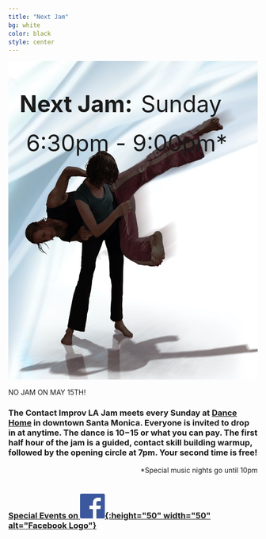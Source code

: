 ```yaml
---
title: "Next Jam"
bg: white
color: black
style: center
---
```




<div style="display: inline-block; position: relative;">
<img src="/img/BluCI.jpg" width="963" height="642" alt="Contact Improv Dancers" />
<div style="position: absolute; background-color: rgba(255, 255, 255, 0.0); top: 6vw;">
<span style="padding-left: 0.5em; margin-botom: 0px; font-size: 100%; font-size: 4.8vw; font-weight: bold;">Next Jam:</span>
<span style="padding-right: 0.5em; padding-top: 0px; font-size: 150%; font-size: 4.8vw">&nbsp;Sunday</span>
<span id="next_month" style="font-size: 100%; font-size: 4.8vw"></span>
<span id="next_day" style="font-size: 150%; font-size: 4.8vw"></span>
<div style="padding: 0.5em; padding-right: 1em; font-size: 100%; font-size: 4.8vw">&nbsp;6:30pm - 9:00pm*</div>
</div>
</div>






<br />

<!-- Announcements updates go below here.  Formatting Guide https://www.markdownguide.org/cheat-sheet/ -->

NO JAM ON MAY 15TH!



### The Contact Improv LA Jam meets every Sunday at [Dance Home](#20000103venue) in downtown Santa Monica.  Everyone is invited to drop in at anytime.  The dance is $10-$15 or what you can pay.  The first half hour of the jam is a guided, contact skill building warmup, followed by the opening circle at 7pm.  Your second time is free!  ###

<div style="float: right;">
*Special music nights go until 10pm
</div>

<br />
<br />

### [Special Events on ![Facebook](/img/FB-f-Logo__blue_50.jpg){:height="50" width="50" alt="Facebook Logo"}](https://www.facebook.com/groups/ContactImprovLA/events) ###
